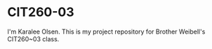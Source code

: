 CIT260-03
=========

I'm Karalee Olsen. This is my project repository for Brother Weibell's CIT260~03 class.
